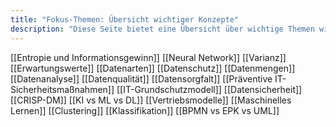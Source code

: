 ```yaml
---
title: "Fokus-Themen: Übersicht wichtiger Konzepte"
description: "Diese Seite bietet eine Übersicht über wichtige Themen wie Entropie, Neuronale Netze, Datenanalyse und IT-Sicherheit. Sie dient als Navigationshilfe zu detaillierten Erklärungen der einzelnen Konzepte."
---
```


[[Entropie und Informationsgewinn]]
[[Neural Network]]
[[Varianz]]
[[Erwartungswerte]]
[[Datenarten]]
[[Datenschutz]]
[[Datenmengen]]
[[Datenanalyse]]
[[Datenqualität]]
[[Datensorgfalt]]
[[Präventive IT-Sicherheitsmaßnahmen]]
[[IT-Grundschutzmodell]]
[[Datensicherheit]]
[[CRISP-DM]]
[[KI vs ML vs DL]]
[[Vertriebsmodelle]]
[[Maschinelles Lernen]]
[[Clustering]]
[[Klassifikation]]
[[BPMN vs EPK vs UML]]